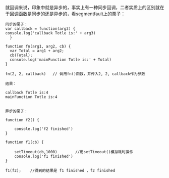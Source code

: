 就回调来说，印象中就是异步的，事实上有一种同步回调，二者实质上的区别就在于回调函数是同步的还是异步的，看segmentfault上的栗子：


	同步的栗子：
	var callback = function(arg3) {
    console.log('callback Totle is:' + arg3)
	  }
	
	function fn(arg1, arg2, cb) {
	  var Total = arg1 + arg2;
	  cb(Total);
	  console.log('mainFunction Totle is:' + Total)
	}
	
	fn(2, 2, callback)   // 调用fn()函数，并传入2, 2, callback作为参数

	结果：
	
	callback Totle is:4
	mainFunction Totle is:4


	异步的栗子：

	function f2() {

    	console.log('f2 finished') 
	}
	
	function f1(cb) {
	
	    setTimeout(cb,1000)        //用setTimeout()模拟耗时操作
	    console.log('f1 finished')
	}
	
	f1(f2);    //得到的结果是 f1 finished ，f2 finished


	

	